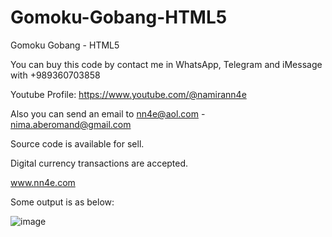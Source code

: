 # Gomoku-Gobang-HTML5
Gomoku Gobang - HTML5

You can buy this code by contact me in WhatsApp, Telegram and iMessage with +989360703858

Youtube Profile: https://www.youtube.com/@namirann4e

Also you can send an email to nn4e@aol.com - nima.aberomand@gmail.com

Source code is available for sell.

Digital currency transactions are accepted.

www.nn4e.com

Some output is as below:

![image](https://github.com/user-attachments/assets/25f3b8c9-5f38-403a-8d39-20b0bdbda6c9)
